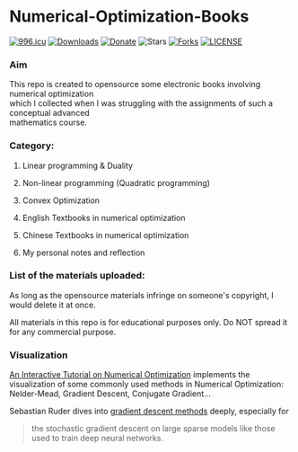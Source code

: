 # Numerical-Optimization-Books
[![996.icu](https://img.shields.io/badge/link-996.icu-red.svg)](https://996.icu) 
[![Downloads](https://img.shields.io/badge/downloads-128-brightgreen.svg)](https://codeload.github.com/ShiqinHuo/Numerical-Optimization-Books/zip/master)
[![Donate](https://img.shields.io/badge/Donate-PayPal-green.svg)](https://www.paypal.me/shiqinhuo)
![Stars](https://img.shields.io/github/stars/ShiqinHuo/Numerical-Optimization-Books.svg)
[![Forks](https://img.shields.io/github/forks/ShiqinHuo/Numerical-Optimization-Books.svg)](https://github.com/ShiqinHuo/Numerical-Optimization-Books/README.md)
[![LICENSE](https://img.shields.io/badge/license-NPL%20(The%20996%20Prohibited%20License)-yellow.svg)](https://github.com/996icu/996.ICU/blob/master/LICENSE)

### Aim
This repo is created to opensource some electronic books involving numerical optimization</br>
which I collected when I was struggling with the assignments of such a conceptual advanced</br>
mathematics course.

### Category:
1. Linear programming & Duality
2. Non-linear programming (Quadratic programming)
3. Convex Optimization
4. English Textbooks in numerical optimization
5. Chinese Textbooks in numerical optimization

6. My personal notes and reflection

### List of the materials uploaded:

As long as the opensource materials infringe on someone's copyright, I would delete it at once.

All materials in this repo is for educational purposes only. Do NOT spread it for any commercial 
purpose.

### Visualization 

[An Interactive Tutorial on Numerical Optimization](https://www.benfrederickson.com/numerical-optimization/) implements the
visualization of some commonly used methods in Numerical Optimization: Nelder-Mead, Gradient Descent, Conjugate Gradient...

Sebastian Ruder dives into [gradient descent methods](http://ruder.io/optimizing-gradient-descent/) deeply, especially for 
> the stochastic gradient descent on large sparse models like those used to train deep neural networks.
